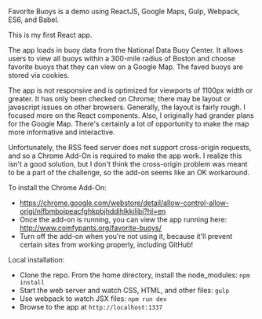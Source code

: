 Favorite Buoys is a demo using ReactJS, Google Maps, Gulp, Webpack, ES6, and Babel.

This is my first React app.

The app loads in buoy data from the National Data Buoy Center. It allows users to view all buoys within a 300-mile radius
of Boston and choose favorite buoys that they can view on a Google Map. The faved buoys are stored via cookies.

The app is not responsive and is optimized for viewports of 1100px width or greater. It has only been checked on Chrome;
there may be layout or javascript issues on other browsers. Generally, the layout is fairly rough. I focused more on the React components. Also, I originally had grander plans for the Google Map. There's certainly a lot of opportunity to make the map more informative and interactive.

Unfortunately, the RSS feed server does not support cross-origin requests, and so a Chrome Add-On is required to make the app
work. I realize this isn't a good solution, but I don't think the cross-origin problem was meant to be a part of the challenge,
so the add-on seems like an OK workaround.

To install the Chrome Add-On:

* https://chrome.google.com/webstore/detail/allow-control-allow-origi/nlfbmbojpeacfghkpbjhddihlkkiljbi?hl=en
* Once the add-on is running, you can view the app running here: http://www.comfypants.org/favorite-buoys/
* Turn off the add-on when you're not using it, because it'll prevent certain sites from working properly, including GitHub!

Local installation:

* Clone the repo. From the home directory, install the node_modules: `npm install`
* Start the web server and watch CSS, HTML, and other files: `gulp`
* Use webpack to watch JSX files: `npm run dev`
* Browse to the app at `http://localhost:1337`
